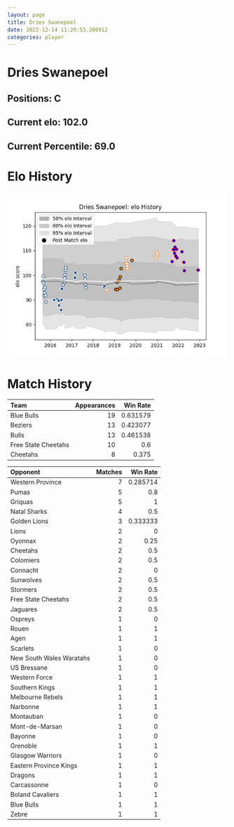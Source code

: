 ```yaml
---  
layout: page  
title: Dries Swanepoel  
date: 2022-12-14 11:29:53.206912  
categories: player  
---
```

# Dries Swanepoel

## Positions: C

## Current elo: 102.0

## Current Percentile: 69.0

# Elo History


![elo history](history_DriesSwanepoel.png)
# Match History


| Team                |   Appearances |   Win Rate |
|:--------------------|--------------:|-----------:|
| Blue Bulls          |            19 |   0.631579 |
| Beziers             |            13 |   0.423077 |
| Bulls               |            13 |   0.461538 |
| Free State Cheetahs |            10 |   0.6      |
| Cheetahs            |             8 |   0.375    |

| Opponent                 |   Matches |   Win Rate |
|:-------------------------|----------:|-----------:|
| Western Province         |         7 |   0.285714 |
| Pumas                    |         5 |   0.8      |
| Griquas                  |         5 |   1        |
| Natal Sharks             |         4 |   0.5      |
| Golden Lions             |         3 |   0.333333 |
| Lions                    |         2 |   0        |
| Oyonnax                  |         2 |   0.25     |
| Cheetahs                 |         2 |   0.5      |
| Colomiers                |         2 |   0.5      |
| Connacht                 |         2 |   0        |
| Sunwolves                |         2 |   0.5      |
| Stormers                 |         2 |   0.5      |
| Free State Cheetahs      |         2 |   0.5      |
| Jaguares                 |         2 |   0.5      |
| Ospreys                  |         1 |   0        |
| Rouen                    |         1 |   1        |
| Agen                     |         1 |   1        |
| Scarlets                 |         1 |   0        |
| New South Wales Waratahs |         1 |   0        |
| US Bressane              |         1 |   0        |
| Western Force            |         1 |   1        |
| Southern Kings           |         1 |   1        |
| Melbourne Rebels         |         1 |   1        |
| Narbonne                 |         1 |   1        |
| Montauban                |         1 |   0        |
| Mont-de-Marsan           |         1 |   0        |
| Bayonne                  |         1 |   0        |
| Grenoble                 |         1 |   1        |
| Glasgow Warriors         |         1 |   0        |
| Eastern Province Kings   |         1 |   1        |
| Dragons                  |         1 |   1        |
| Carcassonne              |         1 |   0        |
| Boland Cavaliers         |         1 |   1        |
| Blue Bulls               |         1 |   1        |
| Zebre                    |         1 |   1        |